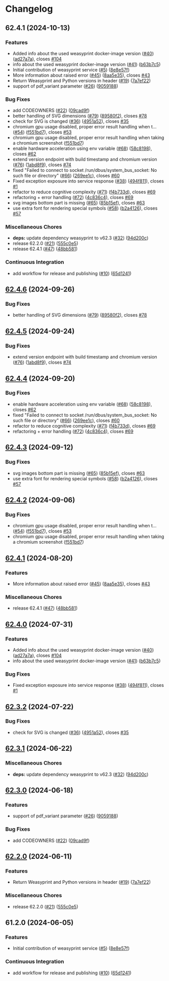 # Changelog

## 62.4.1 (2024-10-13)


### Features

* Added info about the used weasyprint docker-image version ([#40](https://github.com/80486858/repo-4/issues/40)) ([ad27a7a](https://github.com/80486858/repo-4/commit/ad27a7a17b8c995ba6de824c831a91938830d7ab)), closes [#104](https://github.com/80486858/repo-4/issues/104)
* info about the used weasyprint docker-image version ([#41](https://github.com/80486858/repo-4/issues/41)) ([b63b7c5](https://github.com/80486858/repo-4/commit/b63b7c54b40e9960e8363f351fbd59b344eced20))
* Initial contribution of weasyprint service ([#5](https://github.com/80486858/repo-4/issues/5)) ([8e8e57f](https://github.com/80486858/repo-4/commit/8e8e57fca99f0245bd50783bc57b9e5b0b3b04f1))
* More information about raised error ([#45](https://github.com/80486858/repo-4/issues/45)) ([8aa5e35](https://github.com/80486858/repo-4/commit/8aa5e35bfed95a91c0f4f2353283e70d49e9bd53)), closes [#43](https://github.com/80486858/repo-4/issues/43)
* Return Weasyprint and Python versions in header ([#19](https://github.com/80486858/repo-4/issues/19)) ([7a7ef22](https://github.com/80486858/repo-4/commit/7a7ef22f850125efea41ec5d3d5e0f44126df16c))
* support of pdf_variant parameter ([#26](https://github.com/80486858/repo-4/issues/26)) ([9059188](https://github.com/80486858/repo-4/commit/9059188060746c704837c51f775222a7b3a5258e))


### Bug Fixes

* add CODEOWNERS ([#22](https://github.com/80486858/repo-4/issues/22)) ([09cad9f](https://github.com/80486858/repo-4/commit/09cad9f7abe0c5e81340dc30ccf9d0ce346d8f4a))
* better handling of SVG dimensions ([#79](https://github.com/80486858/repo-4/issues/79)) ([89580f2](https://github.com/80486858/repo-4/commit/89580f27fe4c66c55aaf4f38b2ef77254e99fded)), closes [#78](https://github.com/80486858/repo-4/issues/78)
* check for SVG is changed ([#36](https://github.com/80486858/repo-4/issues/36)) ([4951a52](https://github.com/80486858/repo-4/commit/4951a52c8ba09c9bf6e2f9859010f653f2e16186)), closes [#35](https://github.com/80486858/repo-4/issues/35)
* chromium gpu usage disabled, proper error result handling when t… ([#54](https://github.com/80486858/repo-4/issues/54)) ([f551bd7](https://github.com/80486858/repo-4/commit/f551bd739fe427826e70316cbfe5ad101777cd82)), closes [#53](https://github.com/80486858/repo-4/issues/53)
* chromium gpu usage disabled, proper error result handling when taking a chromium screenshot ([f551bd7](https://github.com/80486858/repo-4/commit/f551bd739fe427826e70316cbfe5ad101777cd82))
* enable hardware acceleration using env variable ([#68](https://github.com/80486858/repo-4/issues/68)) ([58c8198](https://github.com/80486858/repo-4/commit/58c8198ba8bf2aea87a4db449789d79302d9f34a)), closes [#62](https://github.com/80486858/repo-4/issues/62)
* extend version endpoint with build timestamp and chromium version ([#76](https://github.com/80486858/repo-4/issues/76)) ([1abd8f9](https://github.com/80486858/repo-4/commit/1abd8f9cd7d9ab3ec8611e7d59c36c5f8c647c71)), closes [#74](https://github.com/80486858/repo-4/issues/74)
* fixed "Failed to connect to socket /run/dbus/system_bus_socket: No such file or directory" ([#66](https://github.com/80486858/repo-4/issues/66)) ([269ee1c](https://github.com/80486858/repo-4/commit/269ee1c493426668e2413ccbc603c8d3a02b9144)), closes [#60](https://github.com/80486858/repo-4/issues/60)
* Fixed exception exposure into service response ([#38](https://github.com/80486858/repo-4/issues/38)) ([494f811](https://github.com/80486858/repo-4/commit/494f8110b5795809cf58befe55e0a998c98268e0)), closes [#1](https://github.com/80486858/repo-4/issues/1)
* refactor to reduce cognitive complexity ([#71](https://github.com/80486858/repo-4/issues/71)) ([f4b733d](https://github.com/80486858/repo-4/commit/f4b733de50e87f92a0a4bcb65de0b468b33196ec)), closes [#69](https://github.com/80486858/repo-4/issues/69)
* refactoring + error handling ([#72](https://github.com/80486858/repo-4/issues/72)) ([4c836c4](https://github.com/80486858/repo-4/commit/4c836c48f9f79f7c25cc90238f7267f184399cad)), closes [#69](https://github.com/80486858/repo-4/issues/69)
* svg images bottom part is missing ([#65](https://github.com/80486858/repo-4/issues/65)) ([85b15ef](https://github.com/80486858/repo-4/commit/85b15ef3f6af200f2a1bc10bda11acbd0cff88fc)), closes [#63](https://github.com/80486858/repo-4/issues/63)
* use extra font for rendering special symbols ([#58](https://github.com/80486858/repo-4/issues/58)) ([b2a4126](https://github.com/80486858/repo-4/commit/b2a41261dbe1c04fd1d30b112eaa22f68d5d32cc)), closes [#57](https://github.com/80486858/repo-4/issues/57)


### Miscellaneous Chores

* **deps:** update dependency weasyprint to v62.3 ([#32](https://github.com/80486858/repo-4/issues/32)) ([94d200c](https://github.com/80486858/repo-4/commit/94d200c1d75b480af48148e89de8d0a37943bc16))
* release 62.2.0 ([#21](https://github.com/80486858/repo-4/issues/21)) ([555c0e5](https://github.com/80486858/repo-4/commit/555c0e522629ffd01292db4f7d73b8209d93a963))
* release 62.4.1 ([#47](https://github.com/80486858/repo-4/issues/47)) ([48bb581](https://github.com/80486858/repo-4/commit/48bb5814bee5c1149d5adb4245013eb7ae919423))


### Continuous Integration

* add workflow for release and publishing ([#10](https://github.com/80486858/repo-4/issues/10)) ([65d1241](https://github.com/80486858/repo-4/commit/65d1241cbd4788cbf5db26337eaab71168896dc6))

## [62.4.6](https://github.com/SchweizerischeBundesbahnen/weasyprint-service/compare/v62.4.5...v62.4.6) (2024-09-26)


### Bug Fixes

* better handling of SVG dimensions ([#79](https://github.com/SchweizerischeBundesbahnen/weasyprint-service/issues/79)) ([89580f2](https://github.com/SchweizerischeBundesbahnen/weasyprint-service/commit/89580f27fe4c66c55aaf4f38b2ef77254e99fded)), closes [#78](https://github.com/SchweizerischeBundesbahnen/weasyprint-service/issues/78)

## [62.4.5](https://github.com/SchweizerischeBundesbahnen/weasyprint-service/compare/v62.4.4...v62.4.5) (2024-09-24)


### Bug Fixes

* extend version endpoint with build timestamp and chromium version ([#76](https://github.com/SchweizerischeBundesbahnen/weasyprint-service/issues/76)) ([1abd8f9](https://github.com/SchweizerischeBundesbahnen/weasyprint-service/commit/1abd8f9cd7d9ab3ec8611e7d59c36c5f8c647c71)), closes [#74](https://github.com/SchweizerischeBundesbahnen/weasyprint-service/issues/74)

## [62.4.4](https://github.com/SchweizerischeBundesbahnen/weasyprint-service/compare/v62.4.3...v62.4.4) (2024-09-20)


### Bug Fixes

* enable hardware acceleration using env variable ([#68](https://github.com/SchweizerischeBundesbahnen/weasyprint-service/issues/68)) ([58c8198](https://github.com/SchweizerischeBundesbahnen/weasyprint-service/commit/58c8198ba8bf2aea87a4db449789d79302d9f34a)), closes [#62](https://github.com/SchweizerischeBundesbahnen/weasyprint-service/issues/62)
* fixed "Failed to connect to socket /run/dbus/system_bus_socket: No such file or directory" ([#66](https://github.com/SchweizerischeBundesbahnen/weasyprint-service/issues/66)) ([269ee1c](https://github.com/SchweizerischeBundesbahnen/weasyprint-service/commit/269ee1c493426668e2413ccbc603c8d3a02b9144)), closes [#60](https://github.com/SchweizerischeBundesbahnen/weasyprint-service/issues/60)
* refactor to reduce cognitive complexity ([#71](https://github.com/SchweizerischeBundesbahnen/weasyprint-service/issues/71)) ([f4b733d](https://github.com/SchweizerischeBundesbahnen/weasyprint-service/commit/f4b733de50e87f92a0a4bcb65de0b468b33196ec)), closes [#69](https://github.com/SchweizerischeBundesbahnen/weasyprint-service/issues/69)
* refactoring + error handling ([#72](https://github.com/SchweizerischeBundesbahnen/weasyprint-service/issues/72)) ([4c836c4](https://github.com/SchweizerischeBundesbahnen/weasyprint-service/commit/4c836c48f9f79f7c25cc90238f7267f184399cad)), closes [#69](https://github.com/SchweizerischeBundesbahnen/weasyprint-service/issues/69)

## [62.4.3](https://github.com/SchweizerischeBundesbahnen/weasyprint-service/compare/v62.4.2...v62.4.3) (2024-09-12)


### Bug Fixes

* svg images bottom part is missing ([#65](https://github.com/SchweizerischeBundesbahnen/weasyprint-service/issues/65)) ([85b15ef](https://github.com/SchweizerischeBundesbahnen/weasyprint-service/commit/85b15ef3f6af200f2a1bc10bda11acbd0cff88fc)), closes [#63](https://github.com/SchweizerischeBundesbahnen/weasyprint-service/issues/63)
* use extra font for rendering special symbols ([#58](https://github.com/SchweizerischeBundesbahnen/weasyprint-service/issues/58)) ([b2a4126](https://github.com/SchweizerischeBundesbahnen/weasyprint-service/commit/b2a41261dbe1c04fd1d30b112eaa22f68d5d32cc)), closes [#57](https://github.com/SchweizerischeBundesbahnen/weasyprint-service/issues/57)

## [62.4.2](https://github.com/SchweizerischeBundesbahnen/weasyprint-service/compare/v62.4.1...v62.4.2) (2024-09-06)


### Bug Fixes

* chromium gpu usage disabled, proper error result handling when t… ([#54](https://github.com/SchweizerischeBundesbahnen/weasyprint-service/issues/54)) ([f551bd7](https://github.com/SchweizerischeBundesbahnen/weasyprint-service/commit/f551bd739fe427826e70316cbfe5ad101777cd82)), closes [#53](https://github.com/SchweizerischeBundesbahnen/weasyprint-service/issues/53)
* chromium gpu usage disabled, proper error result handling when taking a chromium screenshot ([f551bd7](https://github.com/SchweizerischeBundesbahnen/weasyprint-service/commit/f551bd739fe427826e70316cbfe5ad101777cd82))

## [62.4.1](https://github.com/SchweizerischeBundesbahnen/weasyprint-service/compare/v62.4.0...v62.4.1) (2024-08-20)


### Features

* More information about raised error ([#45](https://github.com/SchweizerischeBundesbahnen/weasyprint-service/issues/45)) ([8aa5e35](https://github.com/SchweizerischeBundesbahnen/weasyprint-service/commit/8aa5e35bfed95a91c0f4f2353283e70d49e9bd53)), closes [#43](https://github.com/SchweizerischeBundesbahnen/weasyprint-service/issues/43)


### Miscellaneous Chores

* release 62.4.1 ([#47](https://github.com/SchweizerischeBundesbahnen/weasyprint-service/issues/47)) ([48bb581](https://github.com/SchweizerischeBundesbahnen/weasyprint-service/commit/48bb5814bee5c1149d5adb4245013eb7ae919423))

## [62.4.0](https://github.com/SchweizerischeBundesbahnen/weasyprint-service/compare/v62.3.2...v62.4.0) (2024-07-31)


### Features

* Added info about the used weasyprint docker-image version ([#40](https://github.com/SchweizerischeBundesbahnen/weasyprint-service/issues/40)) ([ad27a7a](https://github.com/SchweizerischeBundesbahnen/weasyprint-service/commit/ad27a7a17b8c995ba6de824c831a91938830d7ab)), closes [#104](https://github.com/SchweizerischeBundesbahnen/weasyprint-service/issues/104)
* info about the used weasyprint docker-image version ([#41](https://github.com/SchweizerischeBundesbahnen/weasyprint-service/issues/41)) ([b63b7c5](https://github.com/SchweizerischeBundesbahnen/weasyprint-service/commit/b63b7c54b40e9960e8363f351fbd59b344eced20))


### Bug Fixes

* Fixed exception exposure into service response ([#38](https://github.com/SchweizerischeBundesbahnen/weasyprint-service/issues/38)) ([494f811](https://github.com/SchweizerischeBundesbahnen/weasyprint-service/commit/494f8110b5795809cf58befe55e0a998c98268e0)), closes [#1](https://github.com/SchweizerischeBundesbahnen/weasyprint-service/issues/1)

## [62.3.2](https://github.com/SchweizerischeBundesbahnen/weasyprint-service/compare/v62.3.1...v62.3.2) (2024-07-22)


### Bug Fixes

* check for SVG is changed ([#36](https://github.com/SchweizerischeBundesbahnen/weasyprint-service/issues/36)) ([4951a52](https://github.com/SchweizerischeBundesbahnen/weasyprint-service/commit/4951a52c8ba09c9bf6e2f9859010f653f2e16186)), closes [#35](https://github.com/SchweizerischeBundesbahnen/weasyprint-service/issues/35)

## [62.3.1](https://github.com/SchweizerischeBundesbahnen/weasyprint-service/compare/v62.3.0...v62.3.1) (2024-06-22)


### Miscellaneous Chores

* **deps:** update dependency weasyprint to v62.3 ([#32](https://github.com/SchweizerischeBundesbahnen/weasyprint-service/issues/32)) ([94d200c](https://github.com/SchweizerischeBundesbahnen/weasyprint-service/commit/94d200c1d75b480af48148e89de8d0a37943bc16))

## [62.3.0](https://github.com/SchweizerischeBundesbahnen/weasyprint-service/compare/v62.2.0...v62.3.0) (2024-06-18)


### Features

* support of pdf_variant parameter ([#26](https://github.com/SchweizerischeBundesbahnen/weasyprint-service/issues/26)) ([9059188](https://github.com/SchweizerischeBundesbahnen/weasyprint-service/commit/9059188060746c704837c51f775222a7b3a5258e))


### Bug Fixes

* add CODEOWNERS ([#22](https://github.com/SchweizerischeBundesbahnen/weasyprint-service/issues/22)) ([09cad9f](https://github.com/SchweizerischeBundesbahnen/weasyprint-service/commit/09cad9f7abe0c5e81340dc30ccf9d0ce346d8f4a))

## [62.2.0](https://github.com/SchweizerischeBundesbahnen/weasyprint-service/compare/v61.2.0...v62.2.0) (2024-06-11)


### Features

* Return Weasyprint and Python versions in header ([#19](https://github.com/SchweizerischeBundesbahnen/weasyprint-service/issues/19)) ([7a7ef22](https://github.com/SchweizerischeBundesbahnen/weasyprint-service/commit/7a7ef22f850125efea41ec5d3d5e0f44126df16c))


### Miscellaneous Chores

* release 62.2.0 ([#21](https://github.com/SchweizerischeBundesbahnen/weasyprint-service/issues/21)) ([555c0e5](https://github.com/SchweizerischeBundesbahnen/weasyprint-service/commit/555c0e522629ffd01292db4f7d73b8209d93a963))

## 61.2.0 (2024-06-05)


### Features

* Initial contribution of weasyprint service ([#5](https://github.com/SchweizerischeBundesbahnen/weasyprint-service/issues/5)) ([8e8e57f](https://github.com/SchweizerischeBundesbahnen/weasyprint-service/commit/8e8e57fca99f0245bd50783bc57b9e5b0b3b04f1))


### Continuous Integration

* add workflow for release and publishing ([#10](https://github.com/SchweizerischeBundesbahnen/weasyprint-service/issues/10)) ([65d1241](https://github.com/SchweizerischeBundesbahnen/weasyprint-service/commit/65d1241cbd4788cbf5db26337eaab71168896dc6))
